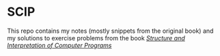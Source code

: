 # SCIP

This repo contains my notes (mostly snippets from the original book) and my solutions to exercise 
problems from the book
 [*Structure and Interpretation of Computer Programs*](https://mitpress.mit.edu/sites/default/files/sicp/index.html)


